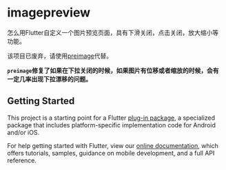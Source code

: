 # imagepreview

怎么用Flutter自定义一个图片预览页面，具有下滑关闭，点击关闭，放大缩小等功能。

该项目已废弃，请使用[preimage](https://github.com/changleibox/preimage)代替。

__`preimage`修复了如果在下拉关闭的时候，如果图片有位移或者缩放的时候，会有一定几率出现下拉漂移的问题。__

## Getting Started

This project is a starting point for a Flutter
[plug-in package](https://flutter.dev/developing-packages/),
a specialized package that includes platform-specific implementation code for
Android and/or iOS.

For help getting started with Flutter, view our 
[online documentation](https://flutter.dev/docs), which offers tutorials, 
samples, guidance on mobile development, and a full API reference.
